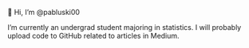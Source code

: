 👋 Hi, I’m @pabluski00

I’m currently an undergrad student majoring in statistics.
I will probably upload code to GitHub related to articles  in Medium.

<!---
pabluski00/pabluski00 is a ✨ special ✨ repository because its `README.md` (this file) appears on your GitHub profile.
You can click the Preview link to take a look at your changes.
--->
